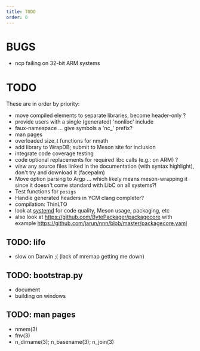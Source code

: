 ```yaml
---
title: TODO
order: 0
---
```


# BUGS

-	ncp failing on 32-bit ARM systems

# TODO

These are in order by priority:

-	move compiled elements to separate libraries, become header-only ?
-	provide users with a single (generated) 'nonlibc' include
-	faux-namespace ... give symbols a 'nc_' prefix?
-	man pages
-	overloaded size_t functions for nmath
-	add library to WrapDB; submit to Meson site for inclusion
-	integrate code coverage testing
-	code optional replacements for required libc calls (e.g.: on ARM) ?
-	*view* any source files linked in the documentation (with syntax highlight),
		don't try and download it (facepalm)
-	Move option parsing to Argp ... which likely means meson-wrapping it
		since it doesn't come standard with LibC on all systems?!
-	Test functions for `posigs`
-	Handle generated headers in YCM clang completer?
-	compilation: ThinLTO
- look at [systemd](https://github.com/systemd/systemd) for code quality, Meson usage, packaging, etc
- also look at <https://github.com/BytePackager/packagecore> with example <https://github.com/jarun/nnn/blob/master/packagecore.yaml>

## TODO: lifo

-	slow on Darwin ;(
		(lack of mremap getting me down)

## TODO: bootstrap.py

-	document
-	building on windows

## TODO: man pages

-	nmem(3)
-	fnv(3)
-	n_dirname(3); n_basename(3); n_join(3)
